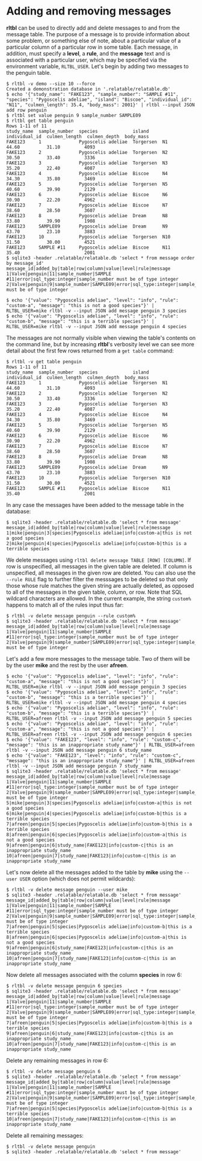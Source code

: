 # Adding and removing messages

**rltbl** can be used to directly add and delete messages to and from the message table. The purpose of a message is to provide information about some problem, or something else of note, about a particular value of a particular column of a particular row in some table. Each message, in addition, must specify a **level**, a **rule**, and the **message** text and is associated with a particular user, which may be specified via the environment variable, `RLTBL_USER`.  Let's begin by adding two messages to the penguin table.

```console tesh-session="message"
$ rltbl -v demo --size 10 --force
Created a demonstration database in '.relatable/relatable.db'
$ echo '{"study_name": "FAKE123", "sample_number": "SAMPLE #11", "species": "Pygoscelis adeliae", "island": "Biscoe", "individual_id": "N11", "culmen_length": 35.4, "body_mass": 2001}' | rltbl --input JSON add row penguin
$ rltbl set value penguin 9 sample_number SAMPLE09
$ rltbl get table penguin
Rows 1-11 of 11
study_name  sample_number  species             island     individual_id  culmen_length  culmen_depth  body_mass
FAKE123     1              Pygoscelis adeliae  Torgersen  N1             44.60          31.10         4093
FAKE123     2              Pygoscelis adeliae  Torgersen  N2             30.50          33.40         3336
FAKE123     3              Pygoscelis adeliae  Torgersen  N3             35.20          22.40         4087
FAKE123     4              Pygoscelis adeliae  Biscoe     N4             34.30          35.80         3469
FAKE123     5              Pygoscelis adeliae  Torgersen  N5             40.60          39.90         2129
FAKE123     6              Pygoscelis adeliae  Biscoe     N6             30.90          22.20         4962
FAKE123     7              Pygoscelis adeliae  Biscoe     N7             38.60          28.50         3607
FAKE123     8              Pygoscelis adeliae  Dream      N8             33.80          39.90         1908
FAKE123     SAMPLE09       Pygoscelis adeliae  Dream      N9             43.70          23.10         3883
FAKE123     10             Pygoscelis adeliae  Torgersen  N10            31.50          30.00         4521
FAKE123     SAMPLE #11     Pygoscelis adeliae  Biscoe     N11            35.40                        2001
$ sqlite3 -header .relatable/relatable.db 'select * from message order by message_id'
message_id|added_by|table|row|column|value|level|rule|message
1|Valve|penguin|11|sample_number|SAMPLE #11|error|sql_type:integer|sample_number must be of type integer
2|Valve|penguin|9|sample_number|SAMPLE09|error|sql_type:integer|sample_number must be of type integer

$ echo '{"value": "Pygoscelis adeliae", "level": "info", "rule": "custom-a", "message": "this is not a good species"}' | RLTBL_USER=mike rltbl -v --input JSON add message penguin 3 species
$ echo '{"value": "Pygoscelis adeliae", "level": "info", "rule": "custom-b", "message": "this is a terrible species"}' | RLTBL_USER=mike rltbl -v --input JSON add message penguin 4 species
```

The messages are not normally visible when viewing the table's contents on the command line, but by increasing **rltbl**'s verbosity level we can see more detail about the first few rows returned from a `get table` command:

```console tesh-session="message"
$ rltbl -v get table penguin
Rows 1-11 of 11
study_name  sample_number  species             island     individual_id  culmen_length  culmen_depth  body_mass
FAKE123     1              Pygoscelis adeliae  Torgersen  N1             44.60          31.10         4093
FAKE123     2              Pygoscelis adeliae  Torgersen  N2             30.50          33.40         3336
FAKE123     3              Pygoscelis adeliae  Torgersen  N3             35.20          22.40         4087
FAKE123     4              Pygoscelis adeliae  Biscoe     N4             34.30          35.80         3469
FAKE123     5              Pygoscelis adeliae  Torgersen  N5             40.60          39.90         2129
FAKE123     6              Pygoscelis adeliae  Biscoe     N6             30.90          22.20         4962
FAKE123     7              Pygoscelis adeliae  Biscoe     N7             38.60          28.50         3607
FAKE123     8              Pygoscelis adeliae  Dream      N8             33.80          39.90         1908
FAKE123     SAMPLE09       Pygoscelis adeliae  Dream      N9             43.70          23.10         3883
FAKE123     10             Pygoscelis adeliae  Torgersen  N10            31.50          30.00         4521
FAKE123     SAMPLE #11     Pygoscelis adeliae  Biscoe     N11            35.40                        2001
```

In any case the messages have been added to the message table in the database:

```
$ sqlite3 -header .relatable/relatable.db 'select * from message'
message_id|added_by|table|row|column|value|level|rule|message
1|mike|penguin|3|species|Pygoscelis adeliae|info|custom-a|this is not a good species
2|mike|penguin|4|species|Pygoscelis adeliae|info|custom-b|this is a terrible species
```

We delete messages using `rltbl delete message TABLE [ROW] [COLUMN]`. If row is unspecified, all messages in the given table are deleted. If column is unspecified, all messages in the given row are deleted. You can also use the `--rule RULE` flag to further filter the messsages to be deleted so that only those whose rule matches the given string are actually deleted, as opposed to all of the messages in the given table, column, or row. Note that SQL wildcard characters are allowed. In the current example, the string `custom%` happens to match all of the rules input thus far:

```console tesh-session="message"
$ rltbl -v delete message penguin --rule custom%
$ sqlite3 -header .relatable/relatable.db 'select * from message'
message_id|added_by|table|row|column|value|level|rule|message
1|Valve|penguin|11|sample_number|SAMPLE #11|error|sql_type:integer|sample_number must be of type integer
2|Valve|penguin|9|sample_number|SAMPLE09|error|sql_type:integer|sample_number must be of type integer
```

Let's add a few more messages to the message table. Two of them will be by the user **mike** and the rest by the user **afreen**.

```console tesh-session="message"
$ echo '{"value": "Pygoscelis adeliae", "level": "info", "rule": "custom-a", "message": "this is not a good species"}' | RLTBL_USER=mike rltbl -v --input JSON add message penguin 3 species
$ echo '{"value": "Pygoscelis adeliae", "level": "info", "rule": "custom-b", "message": "this is a terrible species"}' | RLTBL_USER=mike rltbl -v --input JSON add message penguin 4 species
$ echo '{"value": "Pygoscelis adeliae", "level": "info", "rule": "custom-b", "message": "this is a terrible species"}' | RLTBL_USER=afreen rltbl -v --input JSON add message penguin 5 species
$ echo '{"value": "Pygoscelis adeliae", "level": "info", "rule": "custom-a", "message": "this is not a good species"}' | RLTBL_USER=afreen rltbl -v --input JSON add message penguin 6 species
$ echo '{"value": "FAKE123", "level": "info", "rule": "custom-c", "message": "this is an inappropriate study_name"}' | RLTBL_USER=afreen rltbl -v --input JSON add message penguin 6 study_name
$ echo '{"value": "FAKE123", "level": "info", "rule": "custom-c", "message": "this is an inappropriate study_name"}' | RLTBL_USER=afreen rltbl -v --input JSON add message penguin 7 study_name
$ sqlite3 -header .relatable/relatable.db 'select * from message'
message_id|added_by|table|row|column|value|level|rule|message
1|Valve|penguin|11|sample_number|SAMPLE #11|error|sql_type:integer|sample_number must be of type integer
2|Valve|penguin|9|sample_number|SAMPLE09|error|sql_type:integer|sample_number must be of type integer
5|mike|penguin|3|species|Pygoscelis adeliae|info|custom-a|this is not a good species
6|mike|penguin|4|species|Pygoscelis adeliae|info|custom-b|this is a terrible species
7|afreen|penguin|5|species|Pygoscelis adeliae|info|custom-b|this is a terrible species
8|afreen|penguin|6|species|Pygoscelis adeliae|info|custom-a|this is not a good species
9|afreen|penguin|6|study_name|FAKE123|info|custom-c|this is an inappropriate study_name
10|afreen|penguin|7|study_name|FAKE123|info|custom-c|this is an inappropriate study_name
```

Let's now delete all the messages added to the table by **mike** using the `--user USER` option (which does not permit wildcards):

```console tesh-session="message"
$ rltbl -v delete message penguin --user mike
$ sqlite3 -header .relatable/relatable.db 'select * from message'
message_id|added_by|table|row|column|value|level|rule|message
1|Valve|penguin|11|sample_number|SAMPLE #11|error|sql_type:integer|sample_number must be of type integer
2|Valve|penguin|9|sample_number|SAMPLE09|error|sql_type:integer|sample_number must be of type integer
7|afreen|penguin|5|species|Pygoscelis adeliae|info|custom-b|this is a terrible species
8|afreen|penguin|6|species|Pygoscelis adeliae|info|custom-a|this is not a good species
9|afreen|penguin|6|study_name|FAKE123|info|custom-c|this is an inappropriate study_name
10|afreen|penguin|7|study_name|FAKE123|info|custom-c|this is an inappropriate study_name
```

Now delete all messages associated with the column **species** in row 6:

```console tesh-session="message"
$ rltbl -v delete message penguin 6 species
$ sqlite3 -header .relatable/relatable.db 'select * from message'
message_id|added_by|table|row|column|value|level|rule|message
1|Valve|penguin|11|sample_number|SAMPLE #11|error|sql_type:integer|sample_number must be of type integer
2|Valve|penguin|9|sample_number|SAMPLE09|error|sql_type:integer|sample_number must be of type integer
7|afreen|penguin|5|species|Pygoscelis adeliae|info|custom-b|this is a terrible species
9|afreen|penguin|6|study_name|FAKE123|info|custom-c|this is an inappropriate study_name
10|afreen|penguin|7|study_name|FAKE123|info|custom-c|this is an inappropriate study_name
```

Delete any remaining messages in row 6:

```console tesh-session="message"
$ rltbl -v delete message penguin 6
$ sqlite3 -header .relatable/relatable.db 'select * from message'
message_id|added_by|table|row|column|value|level|rule|message
1|Valve|penguin|11|sample_number|SAMPLE #11|error|sql_type:integer|sample_number must be of type integer
2|Valve|penguin|9|sample_number|SAMPLE09|error|sql_type:integer|sample_number must be of type integer
7|afreen|penguin|5|species|Pygoscelis adeliae|info|custom-b|this is a terrible species
10|afreen|penguin|7|study_name|FAKE123|info|custom-c|this is an inappropriate study_name
```

Delete all remaining messages:

```console tesh-session="message"
$ rltbl -v delete message penguin
$ sqlite3 -header .relatable/relatable.db 'select * from message'

```
